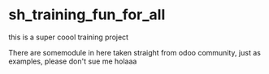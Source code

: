 # sh_training_fun_for_all
this is a super coool training project 

There are somemodule in here taken straight from odoo community, just as examples, please don't sue me
holaaa
